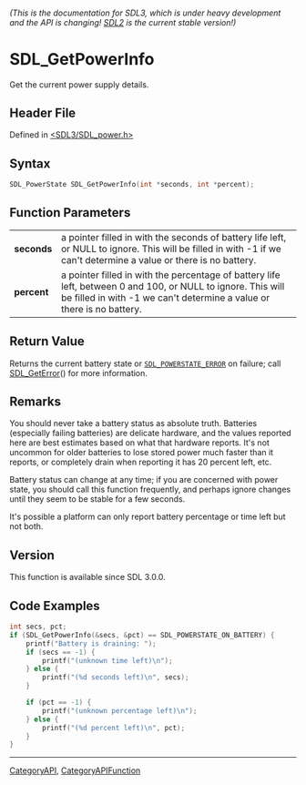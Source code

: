 ###### (This is the documentation for SDL3, which is under heavy development and the API is changing! [SDL2](https://wiki.libsdl.org/SDL2/) is the current stable version!)
# SDL_GetPowerInfo

Get the current power supply details.

## Header File

Defined in [<SDL3/SDL_power.h>](https://github.com/libsdl-org/SDL/blob/main/include/SDL3/SDL_power.h)

## Syntax

```c
SDL_PowerState SDL_GetPowerInfo(int *seconds, int *percent);

```

## Function Parameters

|                 |                                                                                                                                                                                       |
| --------------- | ------------------------------------------------------------------------------------------------------------------------------------------------------------------------------------- |
| **seconds**     | a pointer filled in with the seconds of battery life left, or NULL to ignore. This will be filled in with -1 if we can't determine a value or there is no battery.                    |
| **percent**     | a pointer filled in with the percentage of battery life left, between 0 and 100, or NULL to ignore. This will be filled in with -1 we can't determine a value or there is no battery. |

## Return Value

Returns the current battery state or
[`SDL_POWERSTATE_ERROR`](SDL_POWERSTATE_ERROR) on failure; call
[SDL_GetError](SDL_GetError)() for more information.

## Remarks

You should never take a battery status as absolute truth. Batteries
(especially failing batteries) are delicate hardware, and the values
reported here are best estimates based on what that hardware reports. It's
not uncommon for older batteries to lose stored power much faster than it
reports, or completely drain when reporting it has 20 percent left, etc.

Battery status can change at any time; if you are concerned with power
state, you should call this function frequently, and perhaps ignore changes
until they seem to be stable for a few seconds.

It's possible a platform can only report battery percentage or time left
but not both.

## Version

This function is available since SDL 3.0.0.

## Code Examples

```c++
int secs, pct;
if (SDL_GetPowerInfo(&secs, &pct) == SDL_POWERSTATE_ON_BATTERY) {
    printf("Battery is draining: ");
    if (secs == -1) {
        printf("(unknown time left)\n");
    } else {
        printf("(%d seconds left)\n", secs);
    }

    if (pct == -1) {
        printf("(unknown percentage left)\n");
    } else {
        printf("(%d percent left)\n", pct);
    }
}
```

----
[CategoryAPI](CategoryAPI), [CategoryAPIFunction](CategoryAPIFunction)

